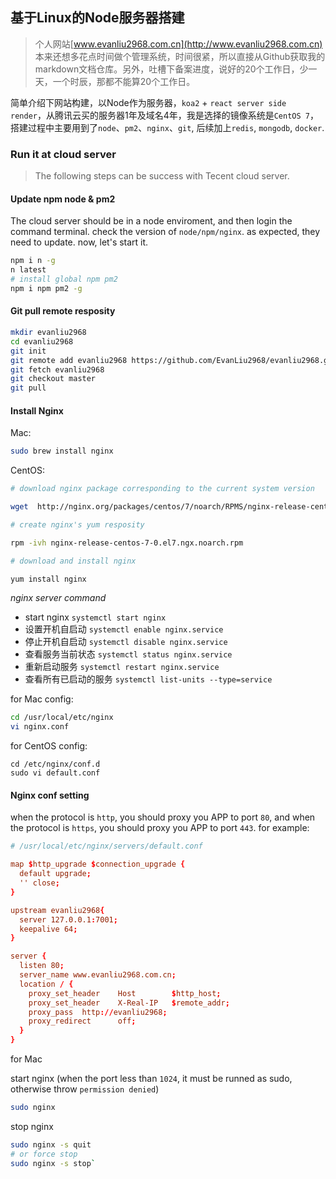 ## 基于Linux的Node服务器搭建

> 个人网站[www.evanliu2968.com.cn](http://www.evanliu2968.com.cn) 本来还想多花点时间做个管理系统，时间很紧，所以直接从Github获取我的markdown文档仓库。另外，吐槽下备案进度，说好的20个工作日，少一天，一个时辰，那都不能算20个工作日。

简单介绍下网站构建，以Node作为服务器，`koa2` + `react server side render`，从腾讯云买的服务器1年及域名4年，我是选择的镜像系统是`CentOS 7`，搭建过程中主要用到了`node`、`pm2`、`nginx`、`git`, 后续加上`redis`, `mongodb`, `docker`.

### Run it at cloud server

> The following steps can be success with Tecent cloud server.

#### Update npm node & pm2

The cloud server should be in a node enviroment, and then login the command terminal.
check the version of `node/npm/nginx`. as expected, they need to update.
now, let's start it.

```bash
npm i n -g
n latest
# install global npm pm2
npm i npm pm2 -g
```

#### Git pull remote resposity

```bash
mkdir evanliu2968
cd evanliu2968
git init
git remote add evanliu2968 https://github.com/EvanLiu2968/evanliu2968.git
git fetch evanliu2968
git checkout master
git pull
```

#### Install Nginx

Mac: 
```bash
sudo brew install nginx
```

CentOS:
```bash
# download nginx package corresponding to the current system version

wget  http://nginx.org/packages/centos/7/noarch/RPMS/nginx-release-centos-7-0.el7.ngx.noarch.rpm

# create nginx's yum resposity

rpm -ivh nginx-release-centos-7-0.el7.ngx.noarch.rpm

# download and install nginx

yum install nginx
```


*nginx server command*
- start nginx `systemctl start nginx`
- 设置开机自启动 `systemctl enable nginx.service`
- 停止开机自启动 `systemctl disable nginx.service`
- 查看服务当前状态 `systemctl status nginx.service`
- 重新启动服务 `systemctl restart nginx.service`
- 查看所有已启动的服务 `systemctl list-units --type=service`

for Mac config:
```bash
cd /usr/local/etc/nginx
vi nginx.conf
```

for CentOS config:
```
cd /etc/nginx/conf.d
sudo vi default.conf
```

#### Nginx conf setting

when the protocol is `http`, you should proxy you APP to port `80`,
and when the protocol is `https`, you should proxy you APP to port `443`.
for example:
```conf
# /usr/local/etc/nginx/servers/default.conf

map $http_upgrade $connection_upgrade {
  default upgrade;
  '' close;
}

upstream evanliu2968{
  server 127.0.0.1:7001;
  keepalive 64;
}

server {
  listen 80;
  server_name www.evanliu2968.com.cn;
  location / {
    proxy_set_header	Host		$http_host;
    proxy_set_header	X-Real-IP	$remote_addr;
    proxy_pass	http://evanliu2968;
    proxy_redirect		off;
  }
}
```

for Mac

start nginx (when the port less than `1024`, it must be runned as sudo, otherwise throw `permission denied`)
```bash
sudo nginx
```

stop nginx
```bash
sudo nginx -s quit
# or force stop
sudo nginx -s stop`
```
